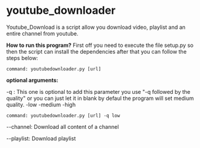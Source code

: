 # youtube_downloader

Youtube_Download is a script allow you download video, playlist and an entire channel from youtube.



**How to run this program?**
    First off you need to execute the file setup.py so then the script can install the dependencies after that you can follow the steps below:

    command: youtubedownloader.py [url]

**optional arguments:**

  -q : This one is optional to add this parameter you use "-q followed by the quality"
   or you can just let it in blank by defaul the program will set medium quality.
    -low
    -medium
    -high 
    
    command: youtubedownloader.py [url] -q low
    
  --channel: Download all content of a channel
    
  --playlist: Download playlist


